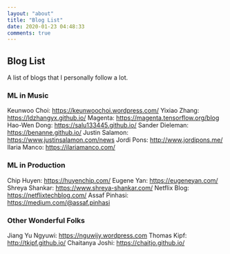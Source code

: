 ```yaml
---
layout: "about"
title: "Blog List"
date: 2020-01-23 04:48:33
comments: true
---
```

## Blog List

A list of blogs that I personally follow a lot.

### ML in Music
Keunwoo Choi: https://keunwoochoi.wordpress.com/
Yixiao Zhang: https://ldzhangyx.github.io/
Magenta: https://magenta.tensorflow.org/blog
Hao-Wen Dong: https://salu133445.github.io/
Sander Dieleman: https://benanne.github.io/
Justin Salamon: https://www.justinsalamon.com/news
Jordi Pons: http://www.jordipons.me/
Ilaria Manco: https://ilariamanco.com/

### ML in Production
Chip Huyen: https://huyenchip.com/
Eugene Yan: https://eugeneyan.com/
Shreya Shankar: https://www.shreya-shankar.com/
Netflix Blog: https://netflixtechblog.com/
Assaf Pinhasi: https://medium.com/@assaf.pinhasi

### Other Wonderful Folks
Jiang Yu Ngyuwi: https://nguwijy.wordpress.com
Thomas Kipf: http://tkipf.github.io/
Chaitanya Joshi: https://chaitjo.github.io/
